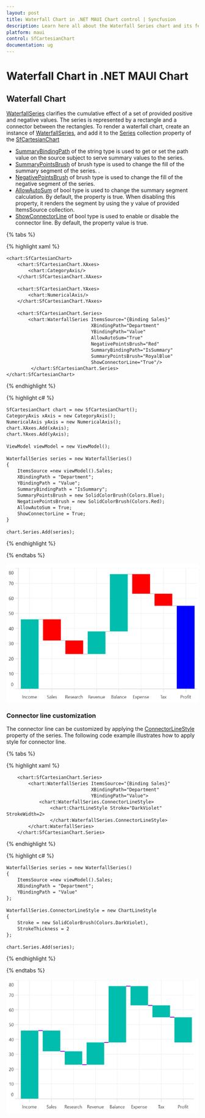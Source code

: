 ```yaml
---
layout: post
title: Waterfall Chart in .NET MAUI Chart control | Syncfusion
description: Learn here all about the Waterfall Series chart and its features in Syncfusion .NET MAUI Chart (SfCartesianChart) control.
platform: maui
control: SfCartesianChart
documentation: ug
---
```


# Waterfall Chart in .NET MAUI Chart

## Waterfall Chart

[WaterfallSeries](https://help.syncfusion.com/cr/maui/Syncfusion.Maui.Charts.WaterfallSeries.html) clarifies the cumulative effect of a set of provided positive and negative values. The series is represented by a rectangle and a connector between the rectangles. To render a waterfall chart, create an instance of [WaterfallSeries](https://help.syncfusion.com/cr/maui/Syncfusion.Maui.Charts.WaterfallSeries.html), and add it to the [Series](https://help.syncfusion.com/cr/maui/Syncfusion.Maui.Charts.SfCartesianChart.html#Syncfusion_Maui_Charts_SfCartesianChart_Series) collection property of the [SfCartesianChart](https://help.syncfusion.com/cr/maui/Syncfusion.Maui.Charts.SfCartesianChart.html?tabs=tabid-1)

* [SummaryBindingPath](https://help.syncfusion.com/cr/maui/Syncfusion.Maui.Charts.WaterfallSeries.html#Syncfusion_Maui_Charts_WaterfallSeries_SummaryBindingPath) of the string type is used to get or set the path value on the source subject to serve summary values to the series.
* [SummaryPointsBrush](https://help.syncfusion.com/cr/maui/Syncfusion.Maui.Charts.WaterfallSeries.html#Syncfusion_Maui_Charts_WaterfallSeries_SummaryPointsBrush) of brush type is used to change the fill of the summary segment of the series. .
* [NegativePointsBrush](https://help.syncfusion.com/cr/maui/Syncfusion.Maui.Charts.WaterfallSeries.html#Syncfusion_Maui_Charts_WaterfallSeries_NegativePointsBrush) of brush type is used to change the fill of the negative segment of the series.
* [AllowAutoSum](https://help.syncfusion.com/cr/maui/Syncfusion.Maui.Charts.WaterfallSeries.html#Syncfusion_Maui_Charts_WaterfallSeries_AllowAutoSum) of bool type is used to change the summary segment calculation. By default, the property is true. When disabling this property, it renders the segment by using the y value of provided ItemsSource collection.
* [ShowConnectorLine](https://help.syncfusion.com/cr/maui/Syncfusion.Maui.Charts.WaterfallSeries.html#Syncfusion_Maui_Charts_WaterfallSeries_ShowConnectorLine) of bool type is used to enable or disable the connector line. By default, the property value is true.

{% tabs %}

{% highlight xaml %}

    <chart:SfCartesianChart>
        <chart:SfCartesianChart.XAxes>
            <chart:CategoryAxis/>
        </chart:SfCartesianChart.XAxes>

        <chart:SfCartesianChart.YAxes>
            <chart:NumericalAxis/>
        </chart:SfCartesianChart.YAxes>
    
        <chart:SfCartesianChart.Series>
            <chart:WaterfallSeries ItemsSource="{Binding Sales}"
                                   XBindingPath="Department"
                                   YBindingPath="Value"
                                   AllowAutoSum="True"
                                   NegativePointsBrush="Red"
                                   SummaryBindingPath="IsSummary"
                                   SummaryPointsBrush="RoyalBlue"
                                   ShowConnectorLine="True"/>
             </chart:SfCartesianChart.Series>   
    </chart:SfCartesianChart>

{% endhighlight %}

{% highlight c# %}

    SfCartesianChart chart = new SfCartesianChart();
    CategoryAxis xAxis = new CategoryAxis();
    NumericalAxis yAxis = new NumericalAxis();
    chart.XAxes.Add(xAxis);
    chart.YAxes.Add(yAxis);
   
    ViewModel viewModel = new ViewModel();

    WaterfallSeries series = new WaterfallSeries()
    {
        ItemsSource =new viewModel().Sales;
        XBindingPath = "Department";
        YBindingPath = "Value";
        SummaryBindingPath = "IsSummary";
        SummaryPointsBrush = new SolidColorBrush(Colors.Blue);
        NegativePointsBrush = new SolidColorBrush(Colors.Red);
        AllowAutoSum = True;
        ShowConnectorLine = True;
    }
    
    chart.Series.Add(series);

{% endhighlight %}

{% endtabs %}

![Waterfall Chart in MAUI Chart](Chart-types_images/maui_waterfall_Basic.png)

### Connector line customization

The connector line can be customized by applying the [ConnectorLineStyle](https://help.syncfusion.com/cr/maui/Syncfusion.Maui.Charts.WaterfallSeries.html#Syncfusion_Maui_Charts_WaterfallSeries_ConnectorLineStyle) property of the series.
The following code example illustrates how to apply style for connector line.

{% tabs %}

{% highlight xaml %}

        <chart:SfCartesianChart.Series>
            <chart:WaterfallSeries ItemsSource="{Binding Sales}"
                                   XBindingPath="Department"
                                   YBindingPath="Value">
                <chart:WaterfallSeries.ConnectorLineStyle>
                    <chart:ChartLineStyle Stroke="DarkViolet" StrokeWidth=2>
                    </chart:WaterfallSeries.ConnectorLineStyle>
            </chart:WaterfallSeries>
        </chart:SfCartesianChart.Series>   
    
{% endhighlight %}

{% highlight c# %}

    WaterfallSeries series = new WaterfallSeries()
    {
        ItemsSource =new viewModel().Sales;
        XBindingPath = "Department";
        YBindingPath = "Value"
    };

    WaterfallSeries.ConnectorLineStyle = new ChartLineStyle
    {
        Stroke = new SolidColorBrush(Colors.DarkViolet),
        StrokeThickness = 2
    };

    chart.Series.Add(series);
    
{% endhighlight %}

{% endtabs %}

![Connector line customization in Waterfall Chart](Chart-types_images/maui_waterfall_LineStyle.png)
